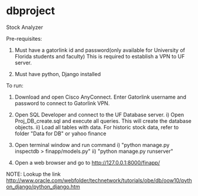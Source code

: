 # dbproject
Stock Analyzer

Pre-requisites:
1) Must have a gatorlink id and password(only available for University of Florida students and faculty)
  This is required to establish a VPN to UF server.

2) Must have python, Django installed

To run:
1) Download and open Cisco AnyConnect. Enter Gatorlink username and password to connect to Gatorlink VPN.
2) Open SQL Developer and connect to the UF Database server.
  i) Open Proj_DB_create.sql and execute all queries. This will create the database objects.
  ii) Load all tables with data. For historic stock data, refer to folder "Data for DB" or yahoo finance
2) Open terminal window and run command 
  i) "python manage.py inspectdb > finapp/models.py"
  ii) "python manage.py runserver"
  
3) Open a web browser and go to http://127.0.0.1:8000/finapp/

NOTE: Lookup the link http://www.oracle.com/webfolder/technetwork/tutorials/obe/db/oow10/python_django/python_django.htm

